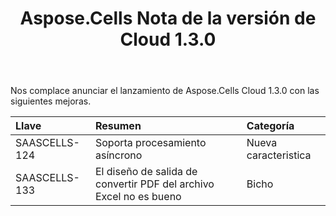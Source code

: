﻿---
title: Aspose.Cells Nota de la versión de Cloud 1.3.0
second_title: Aspose.Cells Cloud Documen
type: docs
url: /es/aspose-cells-cloud-1-3-0-release-notes/
aliases: [/aspose-cells-for-cloud-1-3-0-release-notes/]
description: Aspose.Cells La nube admite Excel para crear, convertir, fusionar, dividir, proteger, operación de objetos internos, etc.
weight: 40
---
Nos complace anunciar el lanzamiento de Aspose.Cells Cloud 1.3.0 con las siguientes mejoras.

|**Llave** |**Resumen** |**Categoría** |
|:- |:- |:- |
|SAASCELLS-124 | Soporta procesamiento asíncrono| Nueva caracteristica|
|SAASCELLS-133 | El diseño de salida de convertir PDF del archivo Excel no es bueno| Bicho|

